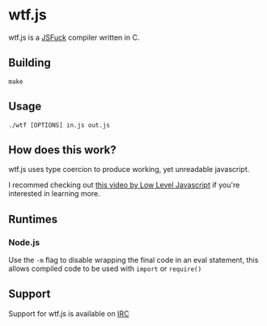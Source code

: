 # wtf.js
wtf.js is a [JSFuck](https://en.wikipedia.org/wiki/JSFuck) compiler written in C.

## Building

    make

## Usage

    ./wtf [OPTIONS] in.js out.js

## How does this work?
wtf.js uses type coercion to produce working, yet unreadable javascript.

I recommed checking out [this video by Low Level Javascript](https://www.youtube.com/watch?v=sRWE5tnaxlI) if you're interested in learning more.

## Runtimes
### Node.js
Use the `-m` flag to disable wrapping the final code in an eval statement, this allows compiled code to be used with `import` or `require()`

## Support
Support for wtf.js is available on [IRC](https://webchat.ephasic.org/?join=ephasic)
